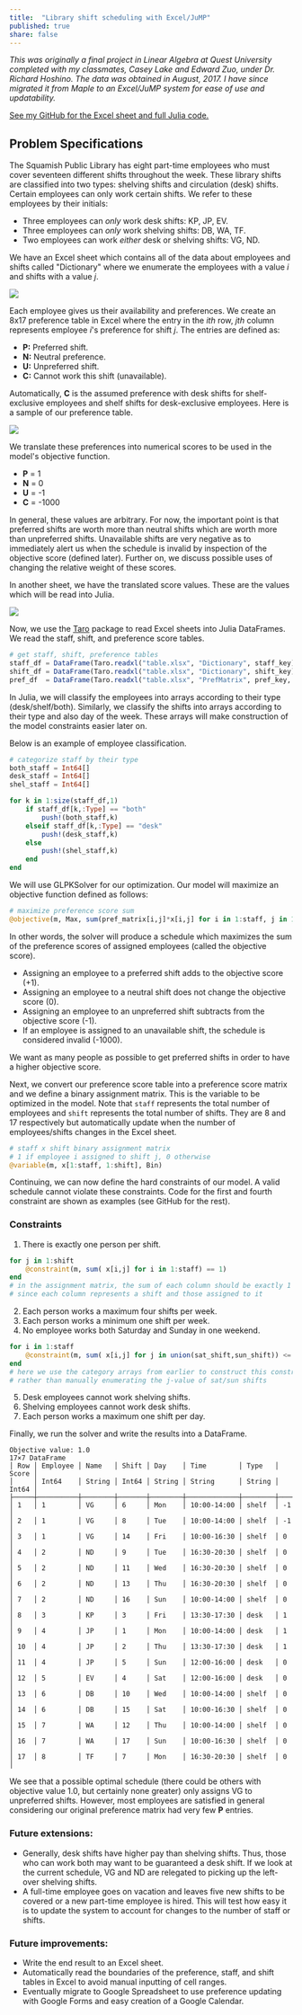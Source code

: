 ```yaml
---
title:  "Library shift scheduling with Excel/JuMP"
published: true
share: false
---
```


*This was originally a final project in Linear Algebra at Quest University completed with my classmates, Casey Lake and Edward Zuo, under Dr. Richard Hoshino. The data was obtained in August, 2017. I have since migrated it from Maple to an Excel/JuMP system for ease of use and updatability.*

[See my GitHub for the Excel sheet and full Julia code.](https://github.com/jsnhu/spl-schedule)

## Problem Specifications

The Squamish Public Library has eight part-time employees who must cover seventeen different shifts throughout the week. These library shifts are classified into two types: shelving shifts and circulation (desk) shifts. Certain employees can only work certain shifts. We refer to these employees by their initials:
* Three employees can *only* work desk shifts: KP, JP, EV.
* Three employees can *only* work shelving shifts: DB, WA, TF.
* Two employees can work *either* desk or shelving shifts: VG, ND.

We have an Excel sheet which contains all of the data about employees and shifts called "Dictionary" where we enumerate the employees with a value *i* and shifts with a value *j*.

<img src="/assets/images/dictionarysheet.png">

Each employee gives us their availability and preferences. We create an 8x17 preference table in Excel where the entry in the *ith* row, *jth* column represents employee *i*'s preference for shift *j*. The entries are defined as:
* **P:** Preferred shift.
* **N:** Neutral preference.
* **U:** Unpreferred shift.
* **C:** Cannot work this shift (unavailable).

Automatically, **C** is the assumed preference with desk shifts for shelf-exclusive employees and shelf shifts for desk-exclusive employees. Here is a sample of our preference table.

<img src="/assets/images/preftable.png">

We translate these preferences into numerical scores to be used in the model's objective function.
* **P** = 1
* **N** = 0
* **U** = -1
* **C** = -1000

In general, these values are arbitrary. For now, the important point is that preferred shifts are worth more than neutral shifts which are worth more than unpreferred shifts. Unavailable shifts are very negative as to immediately alert us when the schedule is invalid by inspection of the objective score (defined later). Further on, we discuss possible uses of changing the relative weight of these scores.

In another sheet, we have the translated score values. These are the values which will be read into Julia.

<img src="/assets/images/preftable1.png">

Now, we use the [Taro](https://github.com/aviks/Taro.jl) package to read Excel sheets into Julia DataFrames. We read the staff, shift, and preference score tables.

```julia
# get staff, shift, preference tables
staff_df = DataFrame(Taro.readxl("table.xlsx", "Dictionary", staff_key))
shift_df = DataFrame(Taro.readxl("table.xlsx", "Dictionary", shift_key))
pref_df  = DataFrame(Taro.readxl("table.xlsx", "PrefMatrix", pref_key, header = false))
```

In Julia, we will classify the employees into arrays according to their type (desk/shelf/both). Similarly, we classify the shifts into arrays according to their type and also day of the week. These arrays will make construction of the model constraints easier later on.

Below is an example of employee classification.
```julia
# categorize staff by their type
both_staff = Int64[]
desk_staff = Int64[]
shel_staff = Int64[]

for k in 1:size(staff_df,1)
    if staff_df[k,:Type] == "both"
        push!(both_staff,k)
    elseif staff_df[k,:Type] == "desk"
        push!(desk_staff,k)
    else
        push!(shel_staff,k)
    end
end
```

We will use GLPKSolver for our optimization. Our model will maximize an objective function defined as follows:
```julia
# maximize preference score sum
@objective(m, Max, sum(pref_matrix[i,j]*x[i,j] for i in 1:staff, j in 1:shift))
```
In other words, the solver will produce a schedule which maximizes the sum of the preference scores of assigned employees (called the objective score).
* Assigning an employee to a preferred shift adds to the objective score (+1).
* Assigning an employee to a neutral shift does not change the objective score (0).
* Assigning an employee to an unpreferred shift subtracts from the objective score (-1).
* If an employee is assigned to an unavailable shift, the schedule is considered invalid (-1000).

We want as many people as possible to get preferred shifts in order to have a higher objective score.

Next, we convert our preference score table into a preference score matrix and we define a binary assignment matrix. This is the variable to be optimized in the model. Note that `staff` represents the total number of employees and `shift` represents the total number of shifts. They are 8 and 17 respectively but automatically update when the number of employees/shifts changes in the Excel sheet.

```julia
# staff x shift binary assignment matrix
# 1 if employee i assigned to shift j, 0 otherwise
@variable(m, x[1:staff, 1:shift], Bin)
```

Continuing, we can now define the hard constraints of our model. A valid schedule cannot violate these constraints. Code for the first and fourth constraint are shown as examples (see GitHub for the rest).
### Constraints
1. There is exactly one person per shift.
```julia
for j in 1:shift
    @constraint(m, sum( x[i,j] for i in 1:staff) == 1)
end
# in the assignment matrix, the sum of each column should be exactly 1
# since each column represents a shift and those assigned to it
```
2. Each person works a maximum four shifts per week.
3. Each person works a minimum one shift per week.
4. No employee works both Saturday and Sunday in one weekend.
```julia
for i in 1:staff
    @constraint(m, sum( x[i,j] for j in union(sat_shift,sun_shift)) <= 1)
end
# here we use the category arrays from earlier to construct this constraint easily
# rather than manually enumerating the j-value of sat/sun shifts
```
5. Desk employees cannot work shelving shifts.
6. Shelving employees cannot work desk shifts.
7. Each person works a maximum one shift per day.

Finally, we run the solver and write the results into a DataFrame.

```
Objective value: 1.0
17×7 DataFrame
│ Row │ Employee │ Name   │ Shift │ Day    │ Time        │ Type   │ Score │
│     │ Int64    │ String │ Int64 │ String │ String      │ String │ Int64 │
├─────┼──────────┼────────┼───────┼────────┼─────────────┼────────┼───────┤
│ 1   │ 1        │ VG     │ 6     │ Mon    │ 10:00-14:00 │ shelf  │ -1    │
│ 2   │ 1        │ VG     │ 8     │ Tue    │ 10:00-14:00 │ shelf  │ -1    │
│ 3   │ 1        │ VG     │ 14    │ Fri    │ 10:00-16:30 │ shelf  │ 0     │
│ 4   │ 2        │ ND     │ 9     │ Tue    │ 16:30-20:30 │ shelf  │ 0     │
│ 5   │ 2        │ ND     │ 11    │ Wed    │ 16:30-20:30 │ shelf  │ 0     │
│ 6   │ 2        │ ND     │ 13    │ Thu    │ 16:30-20:30 │ shelf  │ 0     │
│ 7   │ 2        │ ND     │ 16    │ Sun    │ 10:00-14:00 │ shelf  │ 0     │
│ 8   │ 3        │ KP     │ 3     │ Fri    │ 13:30-17:30 │ desk   │ 1     │
│ 9   │ 4        │ JP     │ 1     │ Mon    │ 10:00-14:00 │ desk   │ 1     │
│ 10  │ 4        │ JP     │ 2     │ Thu    │ 13:30-17:30 │ desk   │ 1     │
│ 11  │ 4        │ JP     │ 5     │ Sun    │ 12:00-16:00 │ desk   │ 0     │
│ 12  │ 5        │ EV     │ 4     │ Sat    │ 12:00-16:00 │ desk   │ 0     │
│ 13  │ 6        │ DB     │ 10    │ Wed    │ 10:00-14:00 │ shelf  │ 0     │
│ 14  │ 6        │ DB     │ 15    │ Sat    │ 10:00-16:30 │ shelf  │ 0     │
│ 15  │ 7        │ WA     │ 12    │ Thu    │ 10:00-14:00 │ shelf  │ 0     │
│ 16  │ 7        │ WA     │ 17    │ Sun    │ 10:00-16:30 │ shelf  │ 0     │
│ 17  │ 8        │ TF     │ 7     │ Mon    │ 16:30-20:30 │ shelf  │ 0     │
```

We see that a possible optimal schedule (there could be others with objective value 1.0, but certainly none greater) only assigns VG to unpreferred shifts. However, most employees are satisfied in general considering our original preference matrix had very few **P** entries.

### Future extensions:
* Generally, desk shifts have higher pay than shelving shifts. Thus, those who can work both may want to be guaranteed a desk shift. If we look at the current schedule, VG and ND are relegated to picking up the left-over shelving shifts.
* A full-time employee goes on vacation and leaves five new shifts to be covered or a new part-time employee is hired. This will test how easy it is to update the system to account for changes to the number of staff or shifts.

### Future improvements:
* Write the end result to an Excel sheet.
* Automatically read the boundaries of the preference, staff, and shift tables in Excel to avoid manual inputting of cell ranges.
* Eventually migrate to Google Spreadsheet to use preference updating with Google Forms and easy creation of a Google Calendar.

